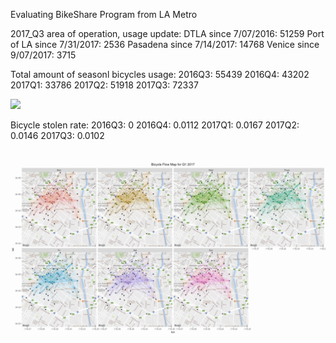 Evaluating BikeShare Program from LA Metro

2017_Q3 area of operation, usage update:
DTLA       since 7/07/2016: 51259
Port of LA since 7/31/2017: 2536
Pasadena   since 7/14/2017: 14768
Venice     since 9/07/2017: 3715

Total amount of seasonl bicycles usage:
2016Q3: 55439
2016Q4: 43202
2017Q1: 33786
2017Q2: 51918
2017Q3: 72337

![](https://github.com/jebyliang/416_FourSixteen/blob/master/LA%20Metro%20BikeShare%20Program/images/DTLA%20usage.png)

Bicycle stolen rate:
2016Q3: 0
2016Q4: 0.0112
2017Q1: 0.0167
2017Q2: 0.0146
2017Q3: 0.0102

![](https://github.com/jebyliang/Images/blob/master/Bicycle%20Flow%20Map%20q3_q1.gif)

